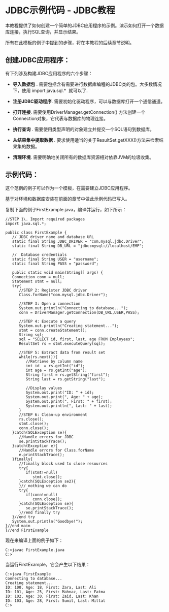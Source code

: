 # JDBC示例代码 - JDBC教程

本教程提供了如何创建一个简单的JDBC应用程序的示例。演示如何打开一个数据库连接，执行SQL查询，并显示结果。

所有在此模板的例子中提到的步骤，将在本教程的后续章节说明。

## 创建JDBC应用程序：

有下列涉及构建JDBC应用程序的六个步骤：

*   **导入数据包** . 需要包括含有需要进行数据库编程的JDBC类的包。大多数情况下，使用 import java.sql.*  就可以了.

*   **注册JDBC驱动程序**. 需要初始化驱动程序，可以与数据库打开一个通信通道。

*   **打开连接**. 需要使用DriverManager.getConnection() 方法创建一个Connection对象，它代表与数据库的物理连接。

*   **执行查询** . 需要使用类型声明的对象建立并提交一个SQL语句到数据库。

*   **从结果集中提取数据** . 要求使用适当的关于ResultSet.getXXX()方法来检索结果集的数据。

*   **清理环境**. 需要明确地关闭所有的数据库资源相对依靠JVM的垃圾收集。

## 示例代码：

这个范例的例子可以作为一个模板，在需要建立JDBC应用程序。

基于对环境和数据库安装在前面的章节中做此示例代码已写入。

复制下面的例子FirstExample.java，编译并运行，如下所示：

```
//STEP 1\. Import required packages
import java.sql.*;

public class FirstExample {
   // JDBC driver name and database URL
   static final String JDBC_DRIVER = "com.mysql.jdbc.Driver";  
   static final String DB_URL = "jdbc:mysql://localhost/EMP";

   //  Database credentials
   static final String USER = "username";
   static final String PASS = "password";

   public static void main(String[] args) {
   Connection conn = null;
   Statement stmt = null;
   try{
      //STEP 2: Register JDBC driver
      Class.forName("com.mysql.jdbc.Driver");

      //STEP 3: Open a connection
      System.out.println("Connecting to database...");
      conn = DriverManager.getConnection(DB_URL,USER,PASS);

      //STEP 4: Execute a query
      System.out.println("Creating statement...");
      stmt = conn.createStatement();
      String sql;
      sql = "SELECT id, first, last, age FROM Employees";
      ResultSet rs = stmt.executeQuery(sql);

      //STEP 5: Extract data from result set
      while(rs.next()){
         //Retrieve by column name
         int id  = rs.getInt("id");
         int age = rs.getInt("age");
         String first = rs.getString("first");
         String last = rs.getString("last");

         //Display values
         System.out.print("ID: " + id);
         System.out.print(", Age: " + age);
         System.out.print(", First: " + first);
         System.out.println(", Last: " + last);
      }
      //STEP 6: Clean-up environment
      rs.close();
      stmt.close();
      conn.close();
   }catch(SQLException se){
      //Handle errors for JDBC
      se.printStackTrace();
   }catch(Exception e){
      //Handle errors for Class.forName
      e.printStackTrace();
   }finally{
      //finally block used to close resources
      try{
         if(stmt!=null)
            stmt.close();
      }catch(SQLException se2){
      }// nothing we can do
      try{
         if(conn!=null)
            conn.close();
      }catch(SQLException se){
         se.printStackTrace();
      }//end finally try
   }//end try
   System.out.println("Goodbye!");
}//end main
}//end FirstExample
```

现在来编译上面的例子如下：

```
C:>javac FirstExample.java
C:>
```

当运行FirstExample，它会产生以下结果：

```
C:>java FirstExample
Connecting to database...
Creating statement...
ID: 100, Age: 18, First: Zara, Last: Ali
ID: 101, Age: 25, First: Mahnaz, Last: Fatma
ID: 102, Age: 30, First: Zaid, Last: Khan
ID: 103, Age: 28, First: Sumit, Last: Mittal
C:>
```

